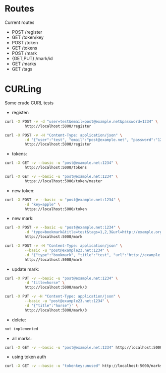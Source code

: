 Routes
======
Current routes
* POST /register
* GET /token/key
* POST /token
* GET /tokens
* POST /mark
* {GET,PUT} /mark/id
* GET /marks
* GET /tags

CURLing
=======
Some crude CURL tests
* register:
```bash
curl -X POST -v -d "user=test&email=post@example.net&password=1234" \
         http://localhost:5000/register

curl -X POST -v -H "Content-Type: application/json" \
         -d '{"user":"test", "email":"post@example.net", "password":"1234"}' \
         http://localhost:5000/register
```
* tokens:
```bash
curl -X GET -v --basic -u "post@example.net:1234" \
         http://localhost:5000/tokens

curl -X GET -v --basic -u "post@example.net:1234" \
         https://localhost:5000/token/master
```
* new token:
```bash
curl -X POST -v --basic -u "post@example.net:1234" \
         -d "key=apple" \
         https://localhost:5000/token
```
* new mark:
```bash
curl -X POST -v --basic -u "post@example.net:1234" \
         -d "type=bookmark&title=test&tags=1,2,3&url=http://example.org" \
         http://localhost:5000/mark

curl -X POST -v -H "Content-Type: application/json" \
         --basic -u "post@example23.net:1234" \
         -d '{"type":"bookmark", "title":"test", "url":"http://example.net"}' \
         http://localhost:5000/mark 
```
* update mark:
```bash
curl -X PUT -v --basic -u "post@example.net:1234" \
         -d "title=horse" \
         http://localhost:5000/mark/3 

curl -X PUT -v -H "Content-Type: application/json" \
         --basic -u "post@example23.net:1234" \
         -d '{"title":"horse"}' \
         http://localhost:5000/mark/3
```
* delete:
```bash
not implemented
```
* all marks:
```bash
curl -X GET -v --basic -u "post@example.net:1234" http://localhost:5000/marks
```
* using token auth
```bash
curl -X GET -v --basic -u "tokenkey:unused" http://localhost:5000/marks
```
